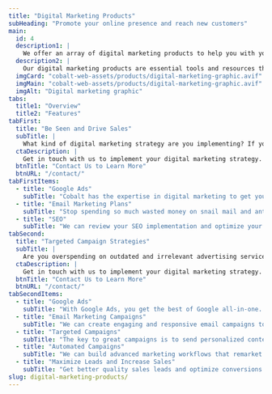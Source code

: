 ```yaml
---
title: "Digital Marketing Products"
subHeading: "Promote your online presence and reach new customers"
main:
  id: 4
  description1: |
    We offer an array of digital marketing products to help you with your digital marketing strategy. No matter what your website is about, you can leverage digital marketing to increase sales and engage your customer base.
  description2: |
    Our digital marketing products are essential tools and resources that help you enhance your online presence and reach your target audience effectively. Whether you are selling goods or services, we can create an ad campaign to fit any budget. From Google Ads to SEO (search engine optimization) tools to email marketing, digital marketing products empower marketers to execute, track, and optimize their strategies with precision.
  imgCard: "cobalt-web-assets/products/digital-marketing-graphic.avif"
  imgMain: "cobalt-web-assets/products/digital-marketing-graphic.avif"
  imgAlt: "Digital marketing graphic"
tabs:
  title1: "Overview"
  title2: "Features"
tabFirst:
  title: "Be Seen and Drive Sales"
  subTitle: |
    What kind of digital marketing strategy are you implementing? If you have none, you may be losing out on valuable business and customers. No matter what your website is about you, can leverage digital marketing tools and products to gain more business.
  ctaDescription: |
    Get in touch with us to implement your digital marketing strategy.
  btnTitle: "Contact Us to Learn More"
  btnURL: "/contact/"
tabFirstItems:
  - title: "Google Ads"
    subTitle: "Cobalt has the expertise in digital marketing to get your website and its products and services visible to the world so you can earn more leads and sales. Our partnership with Google Ads allows us to leverage their global platform to reach as many people as possible for you. Google Ads can target your customers from a set demographic to a particular ZIP code to keywords and any combination in between. Campaigns can be scheduled to run on certain days and times of the week. Costs are kept in check by setting a budget that works for you."
  - title: "Email Marketing Plans"
    subTitle: "Stop spending so much wasted money on snail mail and antiquated advertising. Email campaigns are a cost effective and highly targeted means of marketing to your customer base. Grow your brand, drive revenue, and engage with your customers with our managed email marketing services. "
  - title: "SEO"
    subTitle: "We can review your SEO implementation and optimize your content and website to make it visible to as many people as possible. It starts with knowing your audience and who you are targeting along with the content on your website. Get in touch with us today to let us help you with your SEO strategy and online ad campaign opportunities as well. "
tabSecond:
  title: "Targeted Campaign Strategies"
  subTitle: |
    Are you overspending on outdated and irrelevant advertising services? Bring your marketing strategy into the 21st century with targeted digital advertising. Increase your sales leads, online sales, in-store traffic, and promote brand awareness to the right audience with the right digital marketing campaign tools.
  ctaDescription: |
    Get in touch with us to implement your digital marketing strategy.
  btnTitle: "Contact Us to Learn More"
  btnURL: "/contact/"
tabSecondItems:
  - title: "Google Ads"
    subTitle: "With Google Ads, you get the best of Google all-in-one. Powered by Google’s AI, reach valuable customers most likely to buy from you wherever they’re browsing, such as Search, Display, YouTube and more from a single campaign."
  - title: "Email Marketing Campaigns"
    subTitle: "We can create engaging and responsive email campaigns to target your customer and subscriber base. Monetize your customers by integrating with ecommerce platforms and your current web app."
  - title: "Targeted Campaigns"
    subTitle: "The key to great campaigns is to send personalized content to every subscriber."
  - title: "Automated Campaigns"
    subTitle: "We can build advanced marketing workflows that remarket and engage your customers for increased revenue and sales."
  - title: "Maximize Leads and Increase Sales"
    subTitle: "Get better quality sales leads and optimize conversions to drive sales. Targeted online campaigns increase sales and expose your business to the right audience."
slug: digital-marketing-products/
---
```

